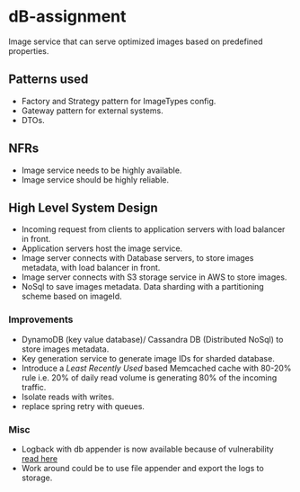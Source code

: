 # dB-assignment

Image service that can serve optimized images based on predefined properties.

## Patterns used
- Factory and Strategy pattern for ImageTypes config.
- Gateway pattern for external systems.
- DTOs.

## NFRs
- Image service needs to be highly available.
- Image service should be highly reliable.

## High Level System Design
- Incoming request from clients to application servers with load balancer in front.
- Application servers host the image service.
- Image server connects with Database servers, to store images metadata, with load balancer in front.
- Image server connects with S3 storage service in AWS to store images.
- NoSql to save images metadata. Data sharding with a partitioning scheme based on imageId.

### Improvements
- DynamoDB (key value database)/ Cassandra DB (Distributed NoSql) to store images metadata.
- Key generation service to generate image IDs for sharded database.
- Introduce a _Least Recently Used_ based Memcached cache with 80-20% rule i.e. 20% of daily read volume is generating 80% of the incoming traffic.
- Isolate reads with writes.
- replace spring retry with queues.

### Misc
- Logback with db appender is now available because of vulnerability [read here](https://logback.qos.ch/news.html#logback.db.1.2.11.1)
- Work around could be to use file appender and export the logs to storage.